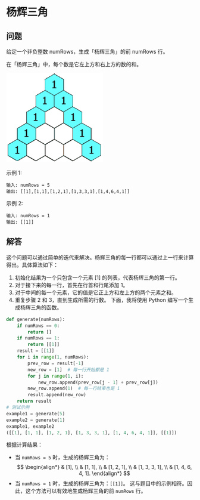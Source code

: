# 杨辉三角
## 问题
给定一个非负整数 numRows，生成「杨辉三角」的前 numRows 行。

在「杨辉三角」中，每个数是它左上方和右上方的数的和。


![F%i](pic/118_1.gif)


示例 1:
```
输入: numRows = 5
输出: [[1],[1,1],[1,2,1],[1,3,3,1],[1,4,6,4,1]]
```
示例 2:
```
输入: numRows = 1
输出: [[1]]
```
## 解答
这个问题可以通过简单的迭代来解决。杨辉三角的每一行都可以通过上一行来计算得出。具体算法如下：
1. 初始化结果为一个只包含一个元素 [1] 的列表，代表杨辉三角的第一行。
2. 对于接下来的每一行，首先在行首和行尾添加 1。
3. 对于中间的每一个元素，它的值是它正上方和左上方的两个元素之和。
4. 重复步骤 2 和 3，直到生成所需的行数。
下面，我将使用 Python 编写一个生成杨辉三角的函数。
```python
def generate(numRows):
    if numRows == 0:
        return []
    if numRows == 1:
        return [[1]]
    result = [[1]]
    for i in range(1, numRows):
        prev_row = result[-1]
        new_row = [1]  # 每一行开始都是 1
        for j in range(1, i):
            new_row.append(prev_row[j - 1] + prev_row[j])
        new_row.append(1)  # 每一行结束也是 1
        result.append(new_row)
    return result
# 测试示例
example1 = generate(5)
example2 = generate(1)
example1, example2
([[1], [1, 1], [1, 2, 1], [1, 3, 3, 1], [1, 4, 6, 4, 1]], [[1]])
```
根据计算结果：
- 当 `numRows = 5` 时，生成的杨辉三角为：
  $$
  \begin{align*}
  & [1], \\
  & [1, 1], \\
  & [1, 2, 1], \\
  & [1, 3, 3, 1], \\
  & [1, 4, 6, 4, 1].
  \end{align*}
  $$
- 当 `numRows = 1` 时，生成的杨辉三角为：`[[1]]`。
这与题目中的示例相符。因此，这个方法可以有效地生成杨辉三角的前 `numRows` 行。

